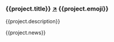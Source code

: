 ### {{project.title}} [↗]({{project.website}}) {{project.emoji}}

{{project.description}}

{{project.news}}